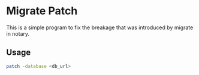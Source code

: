 # Migrate Patch
This is a simple program to fix the breakage that was introduced by migrate in notary.
## Usage
```sh
patch -database <db_url>
```
